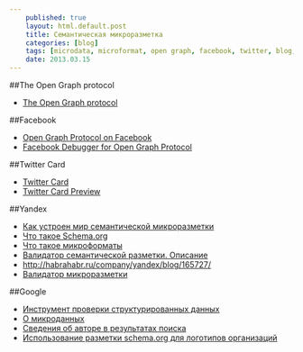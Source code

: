 ```yaml
---
    published: true
    layout: html.default.post
    title: Cемантическая микроразметка
    categories: [blog]
    tags: [microdata, microformat, open graph, facebook, twitter, blog, yandex]
    date: 2013.03.15
---
```


[GitHub]: http://github.com "GitHub"

##The Open Graph protocol

* [The Open Graph protocol](http://opengraphprotocol.org/)

##Facebook

* [Open Graph Protocol on Facebook](https://developers.facebook.com/docs/opengraphprotocol/)
* [Facebook Debugger for Open Graph Protocol](https://developers.facebook.com/tools/debug)

##Twitter Card

* [Twitter Card](https://dev.twitter.com/docs/cards)
* [Twitter Card Preview](https://dev.twitter.com/docs/cards/preview)

##Yandex

* [Как устроен мир семантической микроразметки](http://habrahabr.ru/company/yandex/blog/211638/)
* [Что такое Schema.org](http://help.yandex.ru/webmaster/?id=1122752)
* [Что такое микроформаты](http://help.yandex.ru/webmaster/?id=1111670)
* [Валидатор семантической разметки. Описание](http://help.yandex.ru/webmaster/?id=1127400)
* <http://habrahabr.ru/company/yandex/blog/165727/>
* [Валидатор микроразметки](http://webmaster.yandex.ru/microtest.xml)

##Google

* [Инструмент проверки структурированных данных](http://www.google.com/webmasters/tools/richsnippets)
* [О микроданных](http://support.google.com/webmasters/bin/answer.py?hl=ru&answer=176035)
* [Сведения об авторе в результатах поиска](http://support.google.com/webmasters/bin/answer.py?hl=ru&answer=1408986)
* [Использование разметки schema.org для логотипов организаций](http://habrahabr.ru/company/google/blog/178877)

